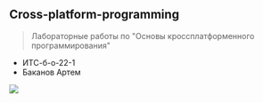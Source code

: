 ## Cross-platform-programming
>Лабораторные работы по "Основы кроссплатформенного программирования"
- ИТС-б-о-22-1
- Баканов Артем
  
![](https://techtelegraph.co.uk/wp-content/uploads/2022/10/cross-platform.jpg)
